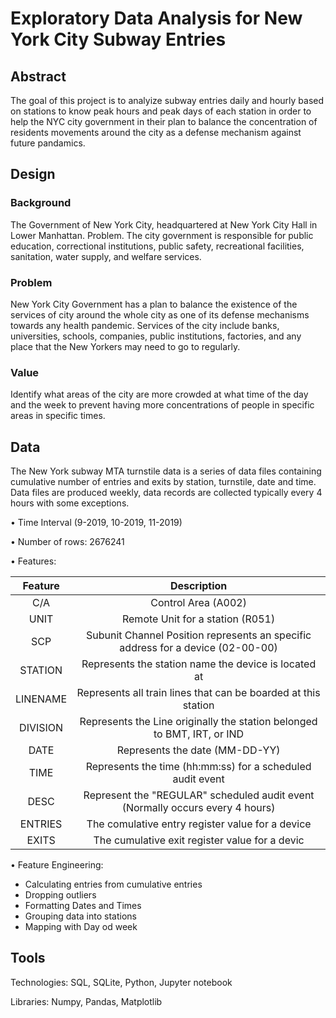 # Exploratory Data Analysis for New York City Subway Entries 


## Abstract

The goal of this project is to analyize subway entries daily and hourly based on stations to know peak hours and peak days of each station in order 
to help the NYC city government in their plan to balance the concentration of residents movements around the city as a defense mechanism against future pandamics.

## Design


### Background
The Government of New York City, headquartered at New York City Hall in Lower Manhattan.
Problem. The city government is responsible for public education, correctional
institutions, public safety, recreational facilities, sanitation, water supply, and welfare
services.

### Problem
New York City Government has a plan to balance the existence of the services of city
around the whole city as one of its defense mechanisms towards any health pandemic.
Services of the city include banks, universities, schools, companies, public institutions,
factories, and any place that the New Yorkers may need to go to regularly.

### Value
Identify what areas of the city are more crowded at what
time of the day and the week to prevent having more concentrations of people in specific
areas in specific times.


## Data
The New York subway MTA turnstile data is a series of data files containing
cumulative number of entries and exits by station, turnstile, date and time. Data files are produced weekly, data records are collected typically every 4 hours with
some exceptions.

• Time Interval (9-2019, 10-2019, 11-2019)

• Number of rows: 2676241

• Features:

|  Feature  | Description    |
| :----------:  | :----------: | 
|  C/A | Control Area (A002)  | 
|  UNIT | Remote Unit for a station (R051) | 
|  SCP | Subunit Channel Position represents an specific address for a device (02-00-00) |
|  STATION |   Represents the station name the device is located at    |
|  LINENAME  |  Represents all train lines that can be boarded at this station    |
|  DIVISION     |  Represents the Line originally the station belonged to BMT, IRT, or IND      |
|  DATE     |  Represents the date (MM-DD-YY) |
|  TIME   |   Represents the time (hh:mm:ss) for a scheduled audit event  |
|  DESC  | Represent the "REGULAR" scheduled audit event (Normally occurs every 4 hours) |
|  ENTRIES  |  The comulative entry register value for a device  |
|  EXITS |  The cumulative exit register value for a devic |


• Feature Engineering:
- Calculating entries from cumulative entries
- Dropping outliers
- Formatting Dates and Times
- Grouping data into stations
- Mapping with Day od week 

  

## Tools
Technologies: SQL, SQLite, Python, Jupyter notebook

Libraries: Numpy, Pandas, Matplotlib





